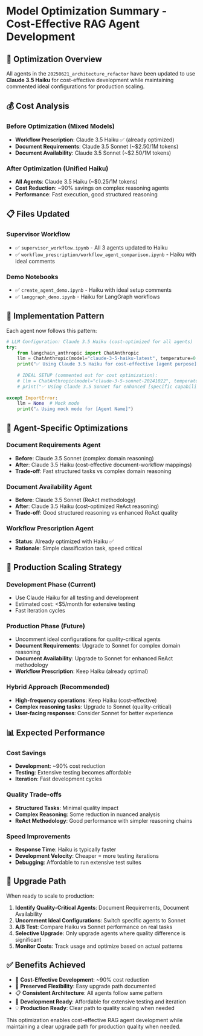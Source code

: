 # Model Optimization Summary - Cost-Effective RAG Agent Development

## 🎯 **Optimization Overview**

All agents in the `20250621_architecture_refactor` have been updated to use **Claude 3.5 Haiku** for cost-effective development while maintaining commented ideal configurations for production scaling.

## 💰 **Cost Analysis**

### **Before Optimization (Mixed Models)**
- **Workflow Prescription**: Claude 3.5 Haiku ✅ (already optimized)
- **Document Requirements**: Claude 3.5 Sonnet (~$2.50/1M tokens)
- **Document Availability**: Claude 3.5 Sonnet (~$2.50/1M tokens)

### **After Optimization (Unified Haiku)**
- **All Agents**: Claude 3.5 Haiku (~$0.25/1M tokens)
- **Cost Reduction**: ~90% savings on complex reasoning agents
- **Performance**: Fast execution, good structured reasoning

## 📋 **Files Updated**

### **Supervisor Workflow**
- ✅ `supervisor_workflow.ipynb` - All 3 agents updated to Haiku
- ✅ `workflow_prescription/workflow_agent_comparison.ipynb` - Haiku with ideal comments

### **Demo Notebooks**
- ✅ `create_agent_demo.ipynb` - Haiku with ideal setup comments
- ✅ `langgraph_demo.ipynb` - Haiku for LangGraph workflows

## 🔧 **Implementation Pattern**

Each agent now follows this pattern:

```python
# LLM Configuration: Claude 3.5 Haiku (cost-optimized for all agents)
try:
    from langchain_anthropic import ChatAnthropic
    llm = ChatAnthropic(model="claude-3-5-haiku-latest", temperature=0.1)
    print("✅ Using Claude 3.5 Haiku for cost-effective [agent purpose]")
    
    # IDEAL SETUP (commented out for cost optimization):
    # llm = ChatAnthropic(model="claude-3-5-sonnet-20241022", temperature=0.1)
    # print("✅ Using Claude 3.5 Sonnet for enhanced [specific capability]")
    
except ImportError:
    llm = None  # Mock mode
    print("⚠️ Using mock mode for [Agent Name]")
```

## 🎯 **Agent-Specific Optimizations**

### **Document Requirements Agent**
- **Before**: Claude 3.5 Sonnet (complex domain reasoning)
- **After**: Claude 3.5 Haiku (cost-effective document-workflow mappings)
- **Trade-off**: Fast structured tasks vs complex domain reasoning

### **Document Availability Agent**
- **Before**: Claude 3.5 Sonnet (ReAct methodology)
- **After**: Claude 3.5 Haiku (cost-optimized ReAct reasoning)
- **Trade-off**: Good structured reasoning vs enhanced ReAct quality

### **Workflow Prescription Agent**
- **Status**: Already optimized with Haiku ✅
- **Rationale**: Simple classification task, speed critical

## 🚀 **Production Scaling Strategy**

### **Development Phase (Current)**
- Use Claude Haiku for all testing and development
- Estimated cost: <$5/month for extensive testing
- Fast iteration cycles

### **Production Phase (Future)**
- Uncomment ideal configurations for quality-critical agents
- **Document Requirements**: Upgrade to Sonnet for complex domain reasoning
- **Document Availability**: Upgrade to Sonnet for enhanced ReAct methodology
- **Workflow Prescription**: Keep Haiku (already optimal)

### **Hybrid Approach (Recommended)**
- **High-frequency operations**: Keep Haiku (cost-effective)
- **Complex reasoning tasks**: Upgrade to Sonnet (quality-critical)
- **User-facing responses**: Consider Sonnet for better experience

## 📊 **Expected Performance**

### **Cost Savings**
- **Development**: ~90% cost reduction
- **Testing**: Extensive testing becomes affordable
- **Iteration**: Fast development cycles

### **Quality Trade-offs**
- **Structured Tasks**: Minimal quality impact
- **Complex Reasoning**: Some reduction in nuanced analysis
- **ReAct Methodology**: Good performance with simpler reasoning chains

### **Speed Improvements**
- **Response Time**: Haiku is typically faster
- **Development Velocity**: Cheaper = more testing iterations
- **Debugging**: Affordable to run extensive test suites

## 🔄 **Upgrade Path**

When ready to scale to production:

1. **Identify Quality-Critical Agents**: Document Requirements, Document Availability
2. **Uncomment Ideal Configurations**: Switch specific agents to Sonnet
3. **A/B Test**: Compare Haiku vs Sonnet performance on real tasks
4. **Selective Upgrade**: Only upgrade agents where quality difference is significant
5. **Monitor Costs**: Track usage and optimize based on actual patterns

## ✅ **Benefits Achieved**

- 🎯 **Cost-Effective Development**: ~90% cost reduction
- 🔧 **Preserved Flexibility**: Easy upgrade path documented
- 📋 **Consistent Architecture**: All agents follow same pattern
- 🚀 **Development Ready**: Affordable for extensive testing and iteration
- 💡 **Production Ready**: Clear path to quality scaling when needed

This optimization enables cost-effective RAG agent development while maintaining a clear upgrade path for production quality when needed. 